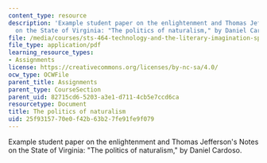 ```yaml
---
content_type: resource
description: 'Example student paper on the enlightenment and Thomas Jefferson''s Notes
  on the State of Virginia: "The politics of naturalism," by Daniel Cardoso.'
file: /media/courses/sts-464-technology-and-the-literary-imagination-spring-2008/25f9315770e0f42b63b27fe91fe9f079_dcardoso_wk3.pdf
file_type: application/pdf
learning_resource_types:
- Assignments
license: https://creativecommons.org/licenses/by-nc-sa/4.0/
ocw_type: OCWFile
parent_title: Assignments
parent_type: CourseSection
parent_uid: 82715cd6-5203-a3e1-d711-4cb5e7ccd6ca
resourcetype: Document
title: The politics of naturalism
uid: 25f93157-70e0-f42b-63b2-7fe91fe9f079
---
```

Example student paper on the enlightenment and Thomas Jefferson's Notes on the State of Virginia: "The politics of naturalism," by Daniel Cardoso.